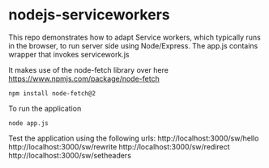 # nodejs-serviceworkers

This repo demonstrates how to adapt Service workers, which typically runs in the browser, to run server side using Node/Express. The app.js contains wrapper that invokes servicework.js

It makes use of the node-fetch library over here https://www.npmjs.com/package/node-fetch

```
npm install node-fetch@2
```

To run the application
```
node app.js
```

Test the application using the following urls:
http://localhost:3000/sw/hello
http://localhost:3000/sw/rewrite
http://localhost:3000/sw/redirect
http://localhost:3000/sw/setheaders
